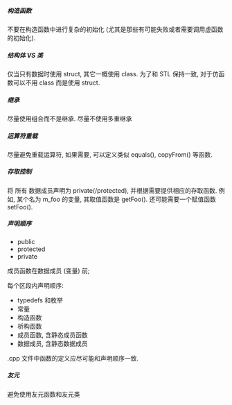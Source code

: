 ##### 构造函数
不要在构造函数中进行复杂的初始化 (尤其是那些有可能失败或者需要调用虚函数的初始化).

##### 结构体 VS 类

仅当只有数据时使用 struct, 其它一概使用 class.
为了和 STL 保持一致, 对于仿函数可以不用 class 而是使用 struct.

##### 继承

尽量使用组合而不是继承. 尽量不使用多重继承

##### 运算符重载

尽量避免重载运算符, 如果需要, 可以定义类似 equals(), copyFrom() 等函数.

##### 存取控制

将 所有 数据成员声明为 private(/protected), 并根据需要提供相应的存取函数. 例如, 某个名为 m_foo 的变量, 其取值函数是 getFoo(). 还可能需要一个赋值函数 setFoo().

##### 声明顺序

* public
* protected
* private

成员函数在数据成员 (变量) 前;

每个区段内声明顺序:

* typedefs 和枚举
* 常量
* 构造函数
* 析构函数
* 成员函数, 含静态成员函数
* 数据成员, 含静态数据成员

.cpp 文件中函数的定义应尽可能和声明顺序一致.

##### 友元

避免使用友元函数和友元类
